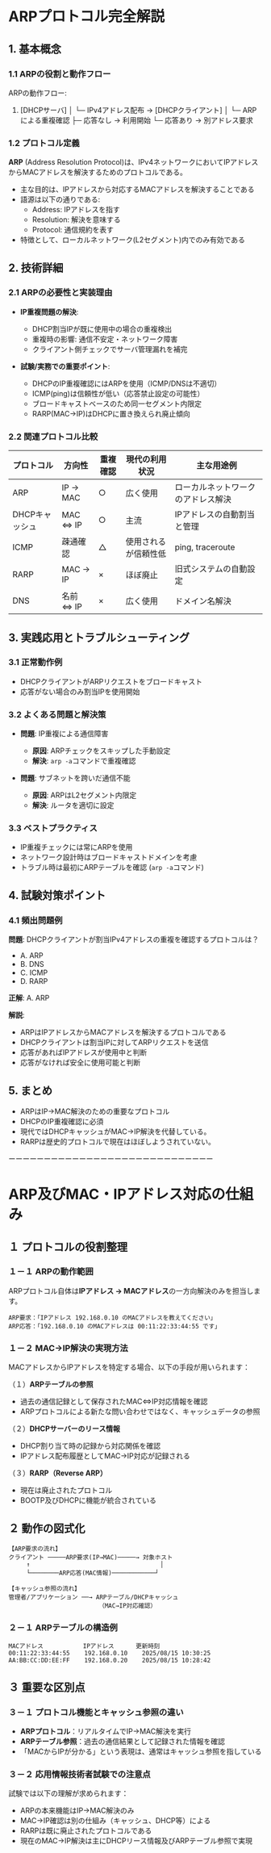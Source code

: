 # ARPプロトコル完全解説

## 1. 基本概念

### 1.1 ARPの役割と動作フロー

ARPの動作フロー:
1. [DHCPサーバ]
   │
   └─ IPv4アドレス配布 → [DHCPクライアント]
                           │
                           └─ ARPによる重複確認
                                   ├─ 応答なし → 利用開始
                                   └─ 応答あり → 別アドレス要求

### 1.2 プロトコル定義

**ARP** (Address Resolution Protocol)は、IPv4ネットワークにおいてIPアドレスからMACアドレスを解決するためのプロトコルである。

- 主な目的は、IPアドレスから対応するMACアドレスを解決することである
- 語源は以下の通りである:
  - Address: IPアドレスを指す
  - Resolution: 解決を意味する
  - Protocol: 通信規約を表す
- 特徴として、ローカルネットワーク(L2セグメント)内でのみ有効である

## 2. 技術詳細

### 2.1 ARPの必要性と実装理由

- **IP重複問題の解決**:
  - DHCP割当IPが既に使用中の場合の重複検出
  - 重複時の影響: 通信不安定・ネットワーク障害
  - クライアント側チェックでサーバ管理漏れを補完

- **試験/実務での重要ポイント**:
  - DHCPのIP重複確認にはARPを使用（ICMP/DNSは不適切）
  - ICMP(ping)は信頼性が低い（応答禁止設定の可能性）
  - ブロードキャストベースのため同一セグメント内限定
  - RARP(MAC→IP)はDHCPに置き換えられ廃止傾向

### 2.2 関連プロトコル比較

| プロトコル | 方向性       | 重複確認 | 現代の利用状況       | 主な用途例                  |
|------------|--------------|----------|---------------------|----------------------------|
| ARP        | IP → MAC     | ○        | 広く使用            | ローカルネットワークのアドレス解決 |
| DHCPキャッシュ | MAC ⇔ IP | ○        | 主流                | IPアドレスの自動割当と管理     |
| ICMP       | 疎通確認     | △        | 使用されるが信頼性低 | ping, traceroute           |
| RARP       | MAC → IP     | ×        | ほぼ廃止            | 旧式システムの自動設定        |
| DNS        | 名前 ⇔ IP    | ×        | 広く使用            | ドメイン名解決              |

## 3. 実践応用とトラブルシューティング

### 3.1 正常動作例

- DHCPクライアントがARPリクエストをブロードキャスト
- 応答がない場合のみ割当IPを使用開始

### 3.2 よくある問題と解決策

- **問題**: IP重複による通信障害
  - **原因**: ARPチェックをスキップした手動設定
  - **解決**: `arp -a`コマンドで重複確認

- **問題**: サブネットを跨いだ通信不能
  - **原因**: ARPはL2セグメント内限定
  - **解決**: ルータを適切に設定

### 3.3 ベストプラクティス

- IP重複チェックには常にARPを使用
- ネットワーク設計時はブロードキャストドメインを考慮
- トラブル時は最初にARPテーブルを確認 (`arp -a`コマンド)

## 4. 試験対策ポイント

### 4.1 頻出問題例

**問題**:
DHCPクライアントが割当IPv4アドレスの重複を確認するプロトコルは？
- A. ARP
- B. DNS
- C. ICMP
- D. RARP

**正解**: A. ARP

**解説**:
- ARPはIPアドレスからMACアドレスを解決するプロトコルである
- DHCPクライアントは割当IPに対してARPリクエストを送信
- 応答があればIPアドレスが使用中と判断
- 応答がなければ安全に使用可能と判断

## 5. まとめ

- ARPはIP→MAC解決のための重要なプロトコル
- DHCPのIP重複確認に必須
- 現代ではDHCPキャッシュがMAC→IP解決を代替している。
- RARPは歴史的プロトコルで現在はほぼしようされていない。

ーーーーーーーーーーーーーーーーーーーーーーーーーーーーー
# ARP及びMAC・IPアドレス対応の仕組み

## １ プロトコルの役割整理

### １－１ ARPの動作範囲
ARPプロトコル自体は**IPアドレス → MACアドレス**の一方向解決のみを担当します。

```
ARP要求：「IPアドレス 192.168.0.10 のMACアドレスを教えてください」
ARP応答：「192.168.0.10 のMACアドレスは 00:11:22:33:44:55 です」
```

### １－２ MAC→IP解決の実現方法
MACアドレスからIPアドレスを特定する場合、以下の手段が用いられます：

（１）**ARPテーブルの参照**
- 過去の通信記録として保存されたMAC⇔IP対応情報を確認
- ARPプロトコルによる新たな問い合わせではなく、キャッシュデータの参照

（２）**DHCPサーバーのリース情報**
- DHCP割り当て時の記録から対応関係を確認
- IPアドレス配布履歴としてMAC→IP対応が記録される

（３）**RARP（Reverse ARP）**
- 現在は廃止されたプロトコル
- BOOTP及びDHCPに機能が統合されている

## ２ 動作の図式化

```
【ARP要求の流れ】
クライアント ─────ARP要求(IP→MAC)─────→ 対象ホスト
     ↑                                    │
     └────────ARP応答(MAC情報)────────────┘

【キャッシュ参照の流れ】
管理者/アプリケーション ──→ ARPテーブル/DHCPキャッシュ
                         （MAC→IP対応確認）
```

### ２－１ ARPテーブルの構造例

```
MACアドレス           IPアドレス      更新時刻
00:11:22:33:44:55    192.168.0.10    2025/08/15 10:30:25
AA:BB:CC:DD:EE:FF    192.168.0.20    2025/08/15 10:28:42
```

## ３ 重要な区別点

### ３－１ プロトコル機能とキャッシュ参照の違い
- **ARPプロトコル**：リアルタイムでIP→MAC解決を実行
- **ARPテーブル参照**：過去の通信結果として記録された情報を確認
- 「MACからIPが分かる」という表現は、通常はキャッシュ参照を指している

### ３－２ 応用情報技術者試験での注意点
試験では以下の理解が求められます：
- ARPの本来機能はIP→MAC解決のみ
- MAC→IP確認は別の仕組み（キャッシュ、DHCP等）による
- RARPは既に廃止されたプロトコルである
- 現在のMAC→IP解決は主にDHCPリース情報及びARPテーブル参照で実現
